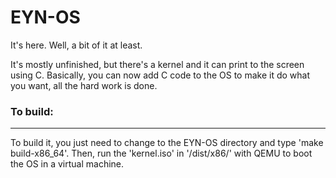 # EYN-OS

It's here. Well, a bit of it at least.

It's mostly unfinished, but there's a kernel and it can print to the screen using C. Basically, you can now add C code to the OS to make it do what you want, all the hard work is done.

### To build:
---

To build it, you just need to change to the EYN-OS directory and type 'make build-x86_64'. Then, run the 'kernel.iso' in '/dist/x86/' with QEMU to boot the OS in a virtual machine.
